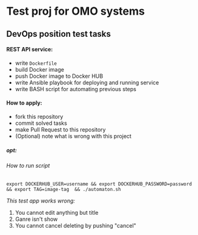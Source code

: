 # Test proj for OMO systems
## DevOps position test tasks

#### REST API service:

* write `Dockerfile`
* build Docker image
* push Docker image to Docker HUB
* write Ansible playbook for deploying and running service
* write BASH script for automating previous steps

#### How to apply:

* fork this repository
* commit solved tasks
* make Pull Request to this repository
* (Optional) note what is wrong with this project

##### opt:
###### How to run script
```
export DOCKERHUB_USER=username && export DOCKERHUB_PASSWORD=password && export TAG=image-tag  && ./automaton.sh
```
*This test app works wrong:*
1. You cannot edit anything but title
2. Ganre isn't show
3. You cannot cancel deleting by pushing "cancel"